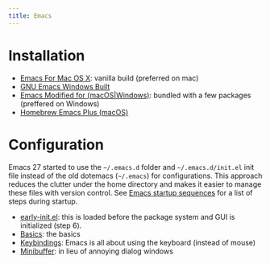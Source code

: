 ```yaml
---
title: Emacs 
---
```


# Installation

- [Emacs For Mac OS X](https://emacsformacosx.com): vanilla build (preferred on mac)
- [GNU Emacs Windows Built](https://gnu.mirror.constant.com/emacs/windows/)
- [Emacs Modified for (macOS|Windows)](https://emacs-modified.gitlab.io): bundled with a few packages (preffered on Windows)
- [Homebrew Emacs Plus (macOS)](https://github.com/d12frosted/homebrew-emacs-plus)

# Configuration

Emacs 27 started to use the `~/.emacs.d` folder and `~/.emacs.d/init.el` init file instead of the old dotemacs
(`~/.emacs`) for configurations. This approach reduces the clutter under the home directory and makes it easier to
manage these files with version control. See [Emacs startup sequences](https://www.gnu.org/software/emacs/manual/html_node/elisp/Startup-Summary.html) for a list of steps during startup.

- [early-init.el](./early-init.md): this is loaded before the package system and GUI is initialized (step 6). 
- [Basics](./init-basic.md): the basics
- [Keybindings](./emacs-keys.md): Emacs is all about using the keyboard (instead of mouse)
- [Minibuffer](./minibuffer.md): in lieu of annoying dialog windows

